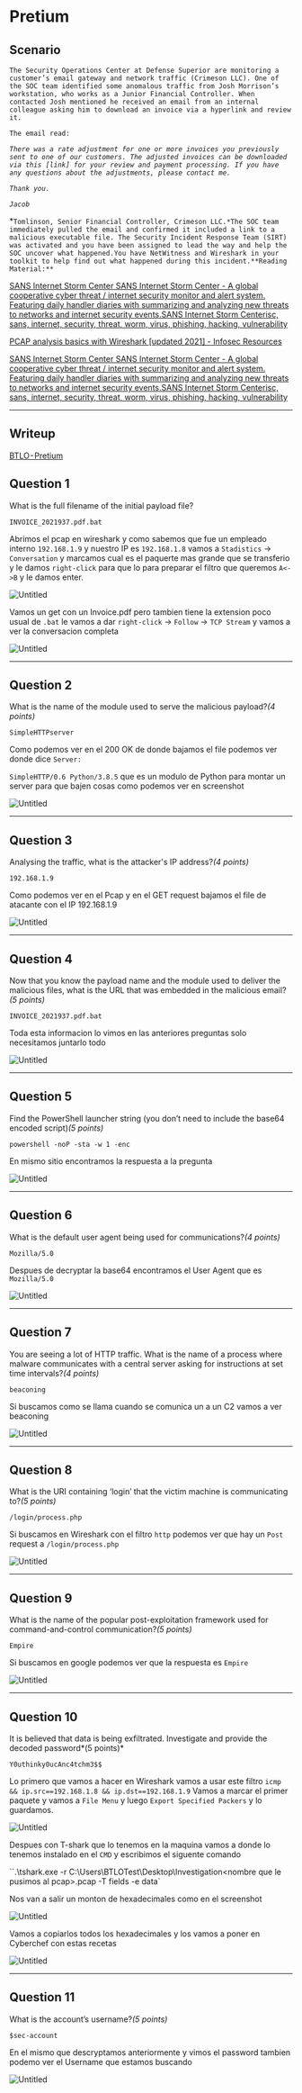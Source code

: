 # Pretium

## Scenario

`The Security Operations Center at Defense Superior are monitoring a customer’s email gateway and network traffic (Crimeson LLC). One of the SOC team identified some anomalous traffic from Josh Morrison’s workstation, who works as a Junior Financial Controller. When contacted Josh mentioned he received an email from an internal colleague asking him to download an invoice via a hyperlink and review it.`

 `The email read:`

*`There was a rate adjustment for one or more invoices you previously sent to one of our customers. The adjusted invoices can be downloaded via this [link] for your review and payment processing. If you have any questions about the adjustments, please contact me.`*

*`Thank you.`*

*`Jacob`*

 *`Tomlinson, Senior Financial Controller, Crimeson LLC.*The SOC team immediately pulled the email and confirmed it included a link to a malicious executable file. The Security Incident Response Team (SIRT) was activated and you have been assigned to lead the way and help the SOC uncover what happened.You have NetWitness and Wireshark in your toolkit to help find out what happened during this incident.**Reading Material:**`

[SANS Internet Storm Center SANS Internet Storm Center - A global cooperative cyber threat / internet security monitor and alert system. Featuring daily handler diaries with summarizing and analyzing new threats to networks and internet security events.SANS Internet Storm Centerisc, sans, internet, security, threat, worm, virus, phishing, hacking, vulnerability](https://isc.sans.edu/forums/diary/An+Introduction+to+RSA+Netwitness+Investigator/18199/)

[PCAP analysis basics with Wireshark [updated 2021] - Infosec Resources](https://resources.infosecinstitute.com/topic/pcap-analysis-basics-with-wireshark/)

[SANS Internet Storm Center SANS Internet Storm Center - A global cooperative cyber threat / internet security monitor and alert system. Featuring daily handler diaries with summarizing and analyzing new threats to networks and internet security events.SANS Internet Storm Centerisc, sans, internet, security, threat, worm, virus, phishing, hacking, vulnerability](https://isc.sans.edu/forums/diary/Packet+Tricks+with+xxd/10306/)

---

## Writeup

[BTLO - Pretium](https://medium.com/btlo-investigation-solutions/btlo-pretium-db6d8e8b3608)

## Question 1

What is the full filename of the initial payload file?

`INVOICE_2021937.pdf.bat`

Abrimos el pcap en wireshark y como sabemos que fue un empleado interno `192.168.1.9` y nuestro IP es `192.168.1.8` vamos a `Stadistics` → `Conversation` y marcamos cual es el paquerte mas grande que se transferio y le damos `right-click` para que lo para preparar el filtro que queremos `A<->B` y le damos enter.

![Untitled](Untitled.png)

Vamos un get con un Invoice.pdf pero tambien tiene la extension poco usual de `.bat` le vamos a dar `right-click` → `Follow` → `TCP Stream` y vamos a ver la conversacion completa

![Untitled](Pretium%207efaa/Untitled2.png)

---

## Question 2

What is the name of the module used to serve the malicious payload?*(4 points)*

`SimpleHTTPserver`

Como podemos ver en el 200 OK de donde bajamos el file podemos ver donde dice `Server:`

`SimpleHTTP/0.6 Python/3.8.5` que es un modulo de Python para montar un server para que bajen cosas como podemos ver en screenshot

![Untitled](Pretium%207efaa/Untitled3.png)

---

## Question 3

Analysing the traffic, what is the attacker's IP address?*(4 points)*

`192.168.1.9`

Como podemos ver en el Pcap y en el GET request bajamos el file de atacante con el IP 192.168.1.9

![Untitled](Untitled4.png)

---

## Question 4

Now that you know the payload name and the module used to deliver the malicious files, what is the URL that was embedded in the malicious email?*(5 points)*

`INVOICE_2021937.pdf.bat`

Toda esta informacion lo vimos en las anteriores preguntas solo necesitamos juntarlo todo

![Untitled](Untitled5.png)

---

## Question 5

Find the PowerShell launcher string (you don’t need to include the base64 encoded script)*(5 points)*

`powershell -noP -sta -w 1 -enc`

En mismo sitio encontramos la respuesta a la pregunta

![Untitled](Untitled6.png)

---

## Question 6

What is the default user agent being used for communications?*(4 points)*

`Mozilla/5.0`

Despues de decryptar la base64 encontramos el User Agent que es `Mozilla/5.0`

![Untitled](Pretium%207efaa/Untitled%206.png)

---

## Question 7

You are seeing a lot of HTTP traffic. What is the name of a process where malware communicates with a central server asking for instructions at set time intervals?*(4 points)*

`beaconing`

Si buscamos como se llama cuando se comunica un a un C2 vamos a ver beaconing

![Untitled](Pretium%207efaa/Untitled%207.png)

---

## Question 8

What is the URI containing ‘login’ that the victim machine is communicating to?*(5 points)*

`/login/process.php`

Si buscamos en Wireshark con el filtro `http` podemos ver que hay un `Post` request a `/login/process.php`

![Untitled](Pretium%207efaa/Untitled%208.png)

---

## Question 9

What is the name of the popular post-exploitation framework used for command-and-control communication?*(5 points)*

`Empire`

Si buscamos en google podemos ver que la respuesta es `Empire`

![Untitled](Pretium%207efaa/Untitled%209.png)

---

## Question 10

It is believed that data is being exfiltrated. Investigate and provide the decoded password*(5 points)*

`Y0uthinky0ucAnc4tchm3$$`

Lo primero que vamos a hacer en Wireshark vamos a usar este filtro `icmp && ip.src==192.168.1.8 && ip.dst==192.168.1.9` Vamos a marcar el primer paquete y vamos a `File Menu` y luego `Export Specified Packers` y lo guardamos.

![Untitled](Pretium%207efaa/Untitled%2010.png)

Despues con T-shark que lo tenemos en la maquina vamos a donde lo tenemos instalado en el `CMD` y escribimos el siguente comando

``.\tshark.exe -r C:\Users\BTLOTest\Desktop\Investigation\<nombre que le pusimos al pcap>.pcap -T fields -e data`

Nos van a salir un monton de hexadecimales como en el screenshot

![Untitled](Pretium%207efaa/Untitled%2011.png)

Vamos a copiarlos todos los hexadecimales y los vamos a poner en Cyberchef con estas recetas

![Untitled](Pretium%207efaa/Untitled%2012.png)

---

## Question 11

What is the account’s username?*(5 points)*

`$sec-account`

En el mismo que descryptamos anteriormente y vimos el password tambien podemo ver el Username que estamos buscando

![Untitled](Pretium%207efaa/Untitled%2013.png)
